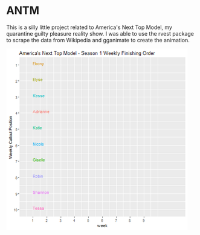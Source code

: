 # ANTM

This is a silly little project related to America's Next Top Model, my quarantine guilty pleasure reality show.  I was able to use the rvest package to scrape the data from Wikipedia and gganimate to create the animation.

![America's Next Top Model Season 1 Results](s1.gif)
